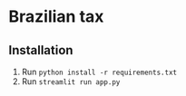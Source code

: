 # Brazilian tax

## Installation

1. Run `python install -r requirements.txt`
2. Run `streamlit run app.py`